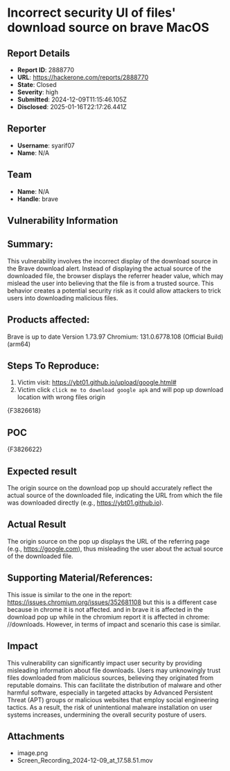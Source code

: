 #  Incorrect security UI of files' download source on brave MacOS

## Report Details
- **Report ID**: 2888770
- **URL**: https://hackerone.com/reports/2888770
- **State**: Closed
- **Severity**: high
- **Submitted**: 2024-12-09T11:15:46.105Z
- **Disclosed**: 2025-01-16T22:17:26.441Z

## Reporter
- **Username**: syarif07
- **Name**: N/A

## Team
- **Name**: N/A
- **Handle**: brave

## Vulnerability Information
## Summary:
This vulnerability involves the incorrect display of the download source in the Brave download alert. Instead of displaying the actual source of the downloaded file, the browser displays the referrer header value, which may mislead the user into believing that the file is from a trusted source. This behavior creates a potential security risk as it could allow attackers to trick users into downloading malicious files.

## Products affected: 
Brave is up to date
Version 1.73.97 Chromium: 131.0.6778.108 (Official Build) (arm64)

## Steps To Reproduce:
1. Victim visit: https://ybt01.github.io/upload/google.html#
2. Victim click `click me to download google apk` and will pop up download location with wrong files origin

{F3826618}

## POC 
{F3826622}

## Expected result

The origin source on the download pop up should accurately reflect the actual source of the downloaded file, indicating the URL from which the file was downloaded directly (e.g., https://ybt01.github.io).

## Actual Result

The origin source on the pop up displays the URL of the referring page (e.g., https://google.com), thus misleading the user about the actual source of the downloaded file.

## Supporting Material/References:
This issue is similar to the one in the report: https://issues.chromium.org/issues/352681108 
but this is a different case because in chrome it is not affected. and in brave it is affected in the download pop up while in the chromium report it is affected in chrome: //downloads. However, in terms of impact and scenario this case is similar.

## Impact

This vulnerability can significantly impact user security by providing misleading information about file downloads. Users may unknowingly trust files downloaded from malicious sources, believing they originated from reputable domains. This can facilitate the distribution of malware and other harmful software, especially in targeted attacks by Advanced Persistent Threat (APT) groups or malicious websites that employ social engineering tactics. As a result, the risk of unintentional malware installation on user systems increases, undermining the overall security posture of users.

## Attachments
- image.png
- Screen_Recording_2024-12-09_at_17.58.51.mov
